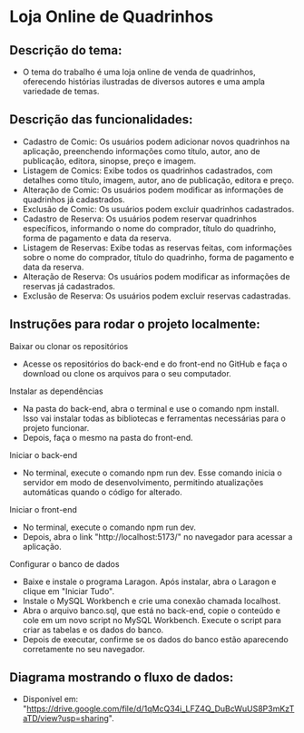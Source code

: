 # Loja Online de Quadrinhos

## Descrição do tema:

- O tema do trabalho é uma loja online de venda de quadrinhos, oferecendo histórias ilustradas de diversos autores e uma ampla variedade de temas.

## Descrição das funcionalidades:

- Cadastro de Comic: Os usuários podem adicionar novos quadrinhos na aplicação, preenchendo informações como título, autor, ano de publicação, editora, sinopse, preço e imagem.
- Listagem de Comics: Exibe todos os quadrinhos cadastrados, com detalhes como título, imagem, autor, ano de publicação, editora e preço.
- Alteração de Comic: Os usuários podem modificar as informações de quadrinhos já cadastrados.
- Exclusão de Comic: Os usuários podem excluir quadrinhos cadastrados.
- Cadastro de Reserva: Os usuários podem reservar quadrinhos específicos, informando o nome do comprador, título do quadrinho, forma de pagamento e data da reserva.
- Listagem de Reservas: Exibe todas as reservas feitas, com informações sobre o nome do comprador, título do quadrinho, forma de pagamento e data da reserva.
- Alteração de Reserva: Os usuários podem modificar as informações de reservas já cadastrados.
- Exclusão de Reserva: Os usuários podem excluir reservas cadastradas.

## Instruções para rodar o projeto localmente:

Baixar ou clonar os repositórios
- Acesse os repositórios do back-end e do front-end no GitHub e faça o download ou clone os arquivos para o seu computador.

Instalar as dependências
- Na pasta do back-end, abra o terminal e use o comando npm install. Isso vai instalar todas as bibliotecas e ferramentas necessárias para o projeto funcionar.
- Depois, faça o mesmo na pasta do front-end.

Iniciar o back-end
- No terminal, execute o comando npm run dev. Esse comando inicia o servidor em modo de desenvolvimento, permitindo atualizações automáticas quando o código for alterado.

Iniciar o front-end
- No terminal, execute o comando npm run dev.
- Depois, abra o link "http://localhost:5173/" no navegador para acessar a aplicação.

Configurar o banco de dados
- Baixe e instale o programa Laragon. Após instalar, abra o Laragon e clique em "Iniciar Tudo".
- Instale o MySQL Workbench e crie uma conexão chamada localhost.
- Abra o arquivo banco.sql, que está no back-end, copie o conteúdo e cole em um novo script no MySQL Workbench. Execute o script para criar as tabelas e os dados do banco.
- Depois de executar, confirme se os dados do banco estão aparecendo corretamente no seu navegador.

## Diagrama mostrando o fluxo de dados:

- Disponível em: "https://drive.google.com/file/d/1qMcQ34i_LFZ4Q_DuBcWuUS8P3mKzTaTD/view?usp=sharing".
